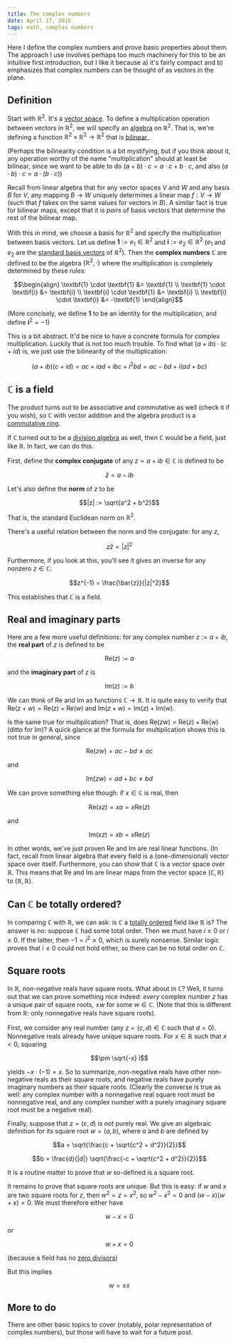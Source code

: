 ```yaml
---
title: The complex numbers
date: April 17, 2015
tags: math, complex numbers
---
```


Here I define the complex numbers and prove basic properties about them. The approach I use involves perhaps too much machinery for this to be an intuitive first introduction, but I like it because a) it's fairly compact and b) emphasizes that complex numbers can be thought of as vectors in the plane.

## Definition

Start with $\mathbb{R}^2$. It's a [vector space](http://en.wikipedia.org/wiki/Vector_space). To define a multiplication operation between vectors in $\mathbb{R}^2$, we will specify an [algebra](http://en.wikipedia.org/wiki/Algebra_over_a_field) on $\mathbb{R}^2$. That is, we're defining a function $\mathbb{R}^2 \times \mathbb{R}^2 \to \mathbb{R}^2$ that is [bilinear ](https://en.wikipedia.org/wiki/Bilinear_map).

(Perhaps the bilinearity condition is a bit mystifying, but if you think about it, any operation worthy of the name "multiplication" should at least be bilinear, since we want to be able to do $(a + b) \cdot c = a \cdot c + b \cdot c$, and also $(a \cdot b) \cdot c = a \cdot (b \cdot c)$)

Recall from linear algebra that for any vector spaces $V$ and $W$ and any basis $B$ for $V$, any mapping $B \to W$ uniquely determines a linear map $f: V \to W$ (such that $f$ takes on the same values for vectors in $B$). A similar fact is true for bilinear maps, except that it is *pairs* of basis vectors that determine the rest of the bilinear map.

With this in mind, we choose a basis for $\mathbb{R}^2$ and specify the multiplication between basis vectors. Let us define $\textbf{1} := e_1 \in \mathbb{R}^2$ and $\textbf{i} := e_2 \in \mathbb{R}^2$ ($e_1$ and $e_2$ are the [standard basis vectors](https://en.wikipedia.org/wiki/Standard_basis) of $\mathbb{R}^2$). Then the **complex numbers** $\mathbb{C}$ are defined to be the algebra $(\mathbb{R}^2, \cdot)$ where the multiplication is completely determined by these rules:

$$\begin{align}
\textbf{1} \cdot \textbf{1} &= \textbf{1} \\
\textbf{1} \cdot \textbf{i} &= \textbf{i} \\
\textbf{i} \cdot \textbf{1} &= \textbf{i} \\
\textbf{i} \cdot \textbf{i} &= -\textbf{1}
\end{align}$$

(More concisely, we define $\textbf{1}$ to be an identity for the multiplication, and define $\textbf{i}^2 = -1$)

This is a bit abstract. It'd be nice to have a concrete formula for complex multiplication. Luckily that is not too much trouble. To find what $(a + ib) \cdot (c + id)$ is, we just use the bilinearity of the multiplication:

$$(a + ib)(c + id) = ac + iad + ibc + i^2 bd = ac - bd + i(ad + bc)$$

## $\mathbb{C}$ is a field

The product turns out to be associative and commutative as well (check it if you wish), so $\mathbb{C}$ with vector addition and the algebra product is a [commutative ring](http://en.wikipedia.org/wiki/Commutative_ring).

If $\mathbb{C}$ turned out to be a [division algebra](http://en.wikipedia.org/wiki/Division_algebra) as well, then $\mathbb{C}$ would be a field, just like $\mathbb{R}$. In fact, we can do this.

First, define the **complex conjugate** of any $z = a + ib \in \mathbb{C}$ is defined to be

$$\bar{z} = a - ib$$

Let's also define the **norm** of $z$ to be

$$|z| := \sqrt{a^2 + b^2}$$

That is, the standard Euclidean norm on $\mathbb{R}^2$.

There's a useful relation between the norm and the conjugate: for any $z$,

$$z \bar{z} = |z|^2$$

Furthermore, if you look at this, you'll see it gives an inverse for any nonzero $z \in \mathbb{C}$:

$$z^{-1} = \frac{\bar{z}}{|z|^2}$$

This establishes that $\mathbb{C}$ is a field. 

## Real and imaginary parts

Here are a few more useful definitions: for any complex number $z := a + ib$, the **real part** of $z$ is defined to be

$$\text{Re}(z) := a$$

and the **imaginary part** of $z$ is

$$\text{Im}(z) := b$$

We can think of $\text{Re}$ and $\text{Im}$ as functions $\mathbb{C} \to \mathbb{R}$. It is quite easy to verify that $\text{Re}(z+w) = \text{Re}(z) + \text{Re}(w)$ and $\text{Im}(z+w) = \text{Im}(z) + \text{Im}(w)$.

Is the same true for multiplication? That is, does $\text{Re}(zw) = \text{Re}(z) + \text{Re}(w)$ (ditto for $\text{Im}$)? A quick glance at the formula for multiplication shows this is not true in general, since 

$$\text{Re}(zw) = ac - bd \neq ac$$

and

$$\text{Im}(zw) = ad + bc \neq bd$$

We can prove something else though: if $x \in \mathbb{C}$ is real, then

$$\text{Re}(xz) = xa = x \text{Re}(z)$$

and

$$\text{Im}(xz) = xb = x \text{Re}(z)$$

In other words, we've just proven $\text{Re}$ and $\text{Im}$ are real linear functions. (In fact, recall from linear algebra that every field is a (one-dimensional) vector space over itself. Furthermore, you can show that $\mathbb{C}$ is a vector space over $\mathbb{R}$. This means that $\text{Re}$ and $\text{Im}$ are linear maps from the vector space $(\mathbb{C}, \mathbb{R})$ to $(\mathbb{R}, \mathbb{R})$.

## Can $\mathbb{C}$ be totally ordered?

In comparing $\mathbb{C}$ with $\mathbb{R}$, we can ask: is $\mathbb{C}$ a [totally ordered](http://en.wikipedia.org/wiki/Total_order) field like $\mathbb{R}$ is? The answer is no: suppose $\mathbb{C}$ had some total order. Then we must have $i \leq 0$ or $i \geq 0$. If the latter, then $-1 = i^2 \geq 0$, which is surely nonsense. Similar logic proves that $i \leq 0$ could not hold either, so there can be no total order on $\mathbb{C}$.

## Square roots

In $\mathbb{R}$, non-negative reals have square roots. What about in $\mathbb{C}$? Well, it turns out that we can prove something nice indeed: *every* complex number $z$ has a unique pair of square roots, $\pm w$ for some $w \in \mathbb{C}$. (Note that this is different from $\mathbb{R}$: only nonnegative reals have square roots).

First, we consider any real number (any $z = (c, d) \in \mathbb{C}$ such that $d = 0$). Nonnegative reals already have unique square roots. For $x \in \mathbb{R}$ such that $x < 0$, squaring 

$$\pm \sqrt{-x} i$$

yields $-x \cdot (-1) = x$. So to summarize, non-negative reals have other non-negative reals as their square roots, and negative reals have purely imaginary numbers as their square roots. (Clearly the converse is true as well: any complex number with a nonnegative real square root must be nonnegative real, and any complex number with a purely imaginary square root must be a negative real).

Finally, suppose that $z = (c, d)$ is not purely real. We give an algebraic definition for its square root $w = (a, b)$, where $a$ and $b$ are defined by

$$a = \sqrt{\frac{c + \sqrt{c^2 + d^2}}{2}}$$

$$b = \frac{d}{|d|} \sqrt{\frac{-c + \sqrt{c^2 + d^2}}{2}}$$

It is a routine matter to prove that $w$ so-defined is a square root.

It remains to prove that square roots are unique. But this is easy: if $w$ and $x$ are two square roots for $z$, then $w^2 = z = x^2$, so $w^2 - x^2 = 0$ and $(w - x)(w + x) = 0$. We must therefore either have 

$$w - x = 0$$

or

$$w + x = 0$$

(because a field has no [zero divisors](http://en.wikipedia.org/wiki/Zero_divisor))

But this implies

$$w = \pm x$$


## More to do
There are other basic topics to cover (notably, polar representation of complex numbers), but those will have to wait for a future post.
